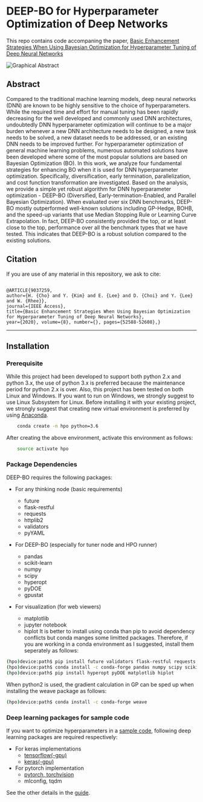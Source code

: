 # DEEP-BO for Hyperparameter Optimization of Deep Networks

This repo contains code accompaning the paper, [Basic Enhancement Strategies When Using Bayesian Optimization for Hyperparameter Tuning of Deep Neural Networks](https://ieeexplore.ieee.org/document/9037259/)  

![Graphical Abstract](https://github.com/snu-adsl/DEEP-BO/blob/master/GA.png)

## Abstract

Compared to the traditional machine learning models, deep neural networks (DNN) are known to be highly sensitive to the choice of hyperparameters. While the required time and effort for manual tuning has been rapidly decreasing for the well developed and commonly used DNN architectures, undoubtedly DNN hyperparameter optimization will continue to be a major burden whenever a new DNN architecture needs to be designed, a new task needs to be solved, a new dataset needs to be addressed, or an existing DNN needs to be improved further. For hyperparameter optimization of general machine learning problems, numerous automated solutions have been developed where some of the most popular solutions are based on Bayesian Optimization (BO). In this work, we analyze four fundamental strategies for enhancing BO when it is used for DNN hyperparameter optimization. Specifically, diversification, early termination, parallelization, and cost function transformation are investigated. Based on the analysis, we provide a simple yet robust algorithm for DNN hyperparameter optimization - DEEP-BO (Diversified, Early-termination-Enabled, and Parallel Bayesian Optimization). When evaluated over six DNN benchmarks, DEEP-BO mostly outperformed well-known solutions including GP-Hedge, BOHB, and the speed-up variants that use Median Stopping Rule or Learning Curve Extrapolation. In fact, DEEP-BO consistently provided the top, or at least close to the top, performance over all the benchmark types that we have tested. This indicates that DEEP-BO is a robust solution compared to the existing solutions.


## Citation

If you are use of any material in this repository, we ask to cite:

```

@ARTICLE{9037259, 
author={H. {Cho} and Y. {Kim} and E. {Lee} and D. {Choi} and Y. {Lee} and W. {Rhee}}, 
journal={IEEE Access}, 
title={Basic Enhancement Strategies When Using Bayesian Optimization for Hyperparameter Tuning of Deep Neural Networks}, 
year={2020}, volume={8}, number={}, pages={52588-52608},}
```

-------

## Installation

### Prerequisite

While this project had been developed to support both python 2.x and python 3.x, the use of python 3.x is preferred because the maintenance period for python 2.x is over.
Also, this project has been tested on both Linux and Windows. 
If you want to run on Windows, we strongly suggest to use Linux Subsystem for Linux.
Before installing it with your existing project, we strongly suggest that creating new virtual environment is preferred by using [Anaconda](https://www.anaconda.com/download/).

```bash
    conda create -n hpo python=3.6
```

After creating the above environment, activate this environment as follows:

```bash
    source activate hpo
```

### Package Dependencies

DEEP-BO requires the following packages:

* For any thinking node (basic requirements)
  * future
  * flask-restful
  * requests
  * httplib2
  * validators
  * pyYAML

* For DEEP-BO (especially for tuner node and HPO runner)
  * pandas
  * scikit-learn
  * numpy
  * scipy
  * hyperopt
  * pyDOE
  * gpustat 

* For visualization (for web viewers)
  * matplotlib
  * jupyter notebook
  * hiplot
It is better to install using conda than pip to avoid dependency conflicts but conda manges some limitted packages.
Therefore, if you are working in a conda environment as I suggested, install them seperately as follows:

```bash
(hpo)device:path$ pip install future validators flask-restful requests httplib2 pyYAML
(hpo)device:path$ conda install -c conda-forge pandas numpy scipy scikit-learn notebook
(hpo)device:path$ pip install hyperopt pyDOE matplotlib hiplot
```

When python2 is used, the gradient calculation in GP can be sped up when installing the weave package as follows:
```bash
(hpo)device:path$ conda install -c conda-forge weave
```

### Deep learning packages for sample code

If you want to optimize hyperparameters in a [sample code](github.com/snu-adsl/DEEP-BO/tree/master/samples), following deep learning packages are required respectively:
* For keras implementations
  * [tensorflow(-gpu)](https://www.tensorflow.org/install)
  * [keras(-gpu)](https://keras.io/#installation)
* For pytorch implementation
  * [pytorch, torchvision](pytorch.org/get-started/locally/?source=Google&medium=PaidSearch&utm_campaign=1711784041&utm_adgroup=68039908078&utm_keyword=install%20pytorch&utm_offering=AI&utm_Product=PYTorch&gclid=CjwKCAjwvtX0BRAFEiwAGWJyZGmAYDWXuZMLuN-G2qFYvEb428fr3uOh5yaR2WAKgCZEe5nCke1f0BoCm08QAvD_BwE)
  * mlconfig, tqdm



See the other details in the [guide](https://github.com/snu-adsl/DEEP-BO/wiki). 


